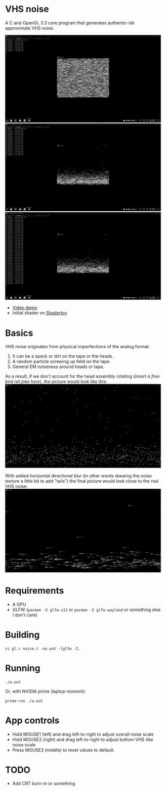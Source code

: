 # VHS noise
A C and OpenGL 3.3 core program that generates
authentic-ish approximate VHS noise.  

![](2023-09-05_21-49.png)  
![](2023-09-05_21-49_1.png)  
![](2023-09-05_21-50.png)  

* [Video demo](https://youtu.be/Z30cKoFvha4)
* Initial shader on [Shadertoy](https://www.shadertoy.com/view/ctSfRm)

# Basics
VHS noise originates from physical imperfections
of the analog format:  
1. It can be a speck or dirt on the tape or the heads.
2. A random particle screwing up field on the tape.
3. General EM noiseness around heads or tape.

As a result, if we don't account for the head assembly
rotating (_insert a free bird rat joke here_), the picture
would look like this:  
![](2023-09-05_21-52.png)  

With added horizontal directional blur (in other words skewing
the noise texture a little bit to add "tails") the final picture
would look close to the real VHS noise:  
![](2023-09-05_21-56_1.png)  

# Requirements
* A GPU
* GLFW (`pacman -S glfw-x11` or `pacman -S glfw-wayland` or something else I don't care)

# Building
```
cc gl.c noise.c -oa.out -lglfw -I.
```

# Running
```
./a.out
```

Or, with NVIDIA prime (laptop moment):  
```
prime-run ./a.out
```

# App controls
* Hold MOUSE1 (left) and drag left-to-right to adjust overall noise scale
* Hold MOUSE2 (right) and drag left-to-right to adjust bottom VHS-like noise scale
* Press MOUSE3 (middle) to reset values to default.

# TODO
* Add CRT burn-in or something
